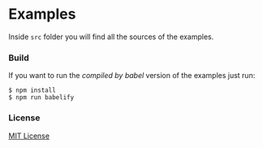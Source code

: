 # Examples

Inside `src` folder you will find all the sources of the examples.

### Build
If you want to run the *compiled by babel* version of the examples just run:
```
$ npm install
$ npm run babelify
```

### License

[MIT License](http://en.wikipedia.org/wiki/MIT_License)
